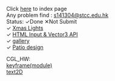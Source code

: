 Click <a href="https://rickylok927.github.io/3W3D_HW/index.html">here</a> to index page
<br>
Any problem find : <a href="s141304@stcc.edu.hk">s141304@stcc.edu.hk</a>
<br>
Status: ✓Done ✕Not Submit
<br>
✓ <a href="https://rickylok927.github.io/3W3D_HW/HW/HW1.html">Xmas Lights</a>
<br>
✓ <a href="https://rickylok927.github.io/3W3D_HW/HW/HW2.html">HTML Input & Vector3 API</a>
<br>
✓ <a href="https://rickylok927.github.io/3W3D_HW/HW/HW3.html">gallery</a>
<br>
✓ <a href="https://rickylok927.github.io/3W3D_HW/HW/HW4.html">Patio design</a>

CGL_HW:
<br>
<a href="https://rickylok927.github.io/3W3D_HW/CGL_HW/module_keyframe/main.html">keyframe(module)</a>
<br>
<a href="https://rickylok927.github.io/3W3D_HW/CGL_HW/text2D/min3/main-3.html">text2D</a>
<br>
